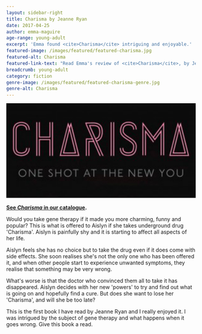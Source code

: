 ```yaml
---
layout: sidebar-right
title: Charisma by Jeanne Ryan
date: 2017-04-25
author: emma-maguire
age-range: young-adult
excerpt: 'Emma found <cite>Charisma</cite> intriguing and enjoyable.'
featured-image: /images/featured/featured-charisma.jpg
featured-alt: Charisma
featured-link-text: "Read Emma's review of <cite>Charisma</cite>, by Jeanne Ryan."
breadcrumb: young-adult
category: fiction
genre-image: /images/featured/featured-charisma-genre.jpg
genre-alt: Charisma
---
```


![Charisma](/images/featured/featured-charisma.jpg)

**[See <cite>Charisma</cite> in our catalogue](https://suffolk.spydus.co.uk/cgi-bin/spydus.exe/ENQ/OPAC/BIBENQ?BRN=2123357).**

Would you take gene therapy if it made you more charming, funny and popular? This is what is offered to Aislyn if she takes underground drug 'Charisma'. Aislyn is painfully shy and it is starting to affect all aspects of her life.

Aislyn feels she has no choice but to take the drug even if it does come with side effects. She soon realises she's not the only one who has been offered it, and when other people start to experience unwanted symptoms, they realise that something may be very wrong.

What's worse is that the doctor who convinced them all to take it has disappeared. Aislyn decides with her new 'powers' to try and find out what is going on and hopefully find a cure. But does she want to lose her 'Charisma', and will she be too late?

This is the first book I have read by Jeanne Ryan and I really enjoyed it. I was intrigued by the subject of gene therapy and what happens when it goes wrong. Give this book a read.
